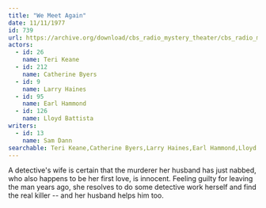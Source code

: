 ```yaml
---
title: "We Meet Again"
date: 11/11/1977
id: 739
url: https://archive.org/download/cbs_radio_mystery_theater/cbs_radio_mystery_theater-0701-0750.zip/cbs_radio_mystery_theater-0701-0750%2Fcbsrmt_0739_we_meet_again.mp3
actors:  
  - id: 26
    name: Teri Keane  
  - id: 212
    name: Catherine Byers  
  - id: 9
    name: Larry Haines  
  - id: 95
    name: Earl Hammond  
  - id: 126
    name: Lloyd Battista
writers:  
  - id: 13
    name: Sam Dann
searchable: Teri Keane,Catherine Byers,Larry Haines,Earl Hammond,Lloyd Battista Sam Dann
---
```

A detective's wife is certain that the murderer her husband has just nabbed, who also happens to be her first love, is innocent. Feeling guilty for leaving the man years ago, she resolves to do some detective work herself and find the real killer -- and her husband helps him too.